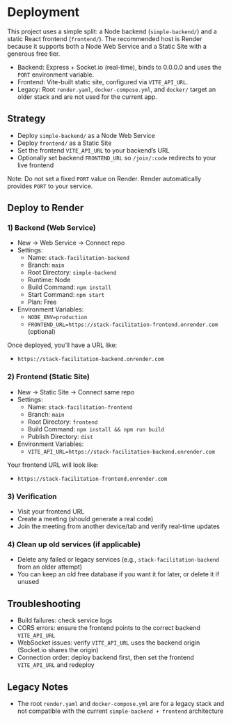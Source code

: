 # Deployment

This project uses a simple split: a Node backend (`simple-backend/`) and a static React frontend (`frontend/`). The recommended host is Render because it supports both a Node Web Service and a Static Site with a generous free tier.

- Backend: Express + Socket.io (real-time), binds to 0.0.0.0 and uses the `PORT` environment variable.
- Frontend: Vite-built static site, configured via `VITE_API_URL`.
- Legacy: Root `render.yaml`, `docker-compose.yml`, and `docker/` target an older stack and are not used for the current app.

## Strategy

- Deploy `simple-backend/` as a Node Web Service
- Deploy `frontend/` as a Static Site
- Set the frontend `VITE_API_URL` to your backend’s URL
- Optionally set backend `FRONTEND_URL` so `/join/:code` redirects to your live frontend

Note: Do not set a fixed `PORT` value on Render. Render automatically provides `PORT` to your service.

## Deploy to Render

### 1) Backend (Web Service)

- New → Web Service → Connect repo
- Settings:
  - Name: `stack-facilitation-backend`
  - Branch: `main`
  - Root Directory: `simple-backend`
  - Runtime: Node
  - Build Command: `npm install`
  - Start Command: `npm start`
  - Plan: Free
- Environment Variables:
  - `NODE_ENV=production`
  - `FRONTEND_URL=https://stack-facilitation-frontend.onrender.com` (optional)

Once deployed, you’ll have a URL like:
- `https://stack-facilitation-backend.onrender.com`

### 2) Frontend (Static Site)

- New → Static Site → Connect same repo
- Settings:
  - Name: `stack-facilitation-frontend`
  - Branch: `main`
  - Root Directory: `frontend`
  - Build Command: `npm install && npm run build`
  - Publish Directory: `dist`
- Environment Variables:
  - `VITE_API_URL=https://stack-facilitation-backend.onrender.com`

Your frontend URL will look like:
- `https://stack-facilitation-frontend.onrender.com`

### 3) Verification

- Visit your frontend URL
- Create a meeting (should generate a real code)
- Join the meeting from another device/tab and verify real-time updates

### 4) Clean up old services (if applicable)

- Delete any failed or legacy services (e.g., `stack-facilitation-backend` from an older attempt)
- You can keep an old free database if you want it for later, or delete it if unused

## Troubleshooting

- Build failures: check service logs
- CORS errors: ensure the frontend points to the correct backend `VITE_API_URL`
- WebSocket issues: verify `VITE_API_URL` uses the backend origin (Socket.io shares the origin)
- Connection order: deploy backend first, then set the frontend `VITE_API_URL` and redeploy

## Legacy Notes

- The root `render.yaml` and `docker-compose.yml` are for a legacy stack and not compatible with the current `simple-backend + frontend` architecture
